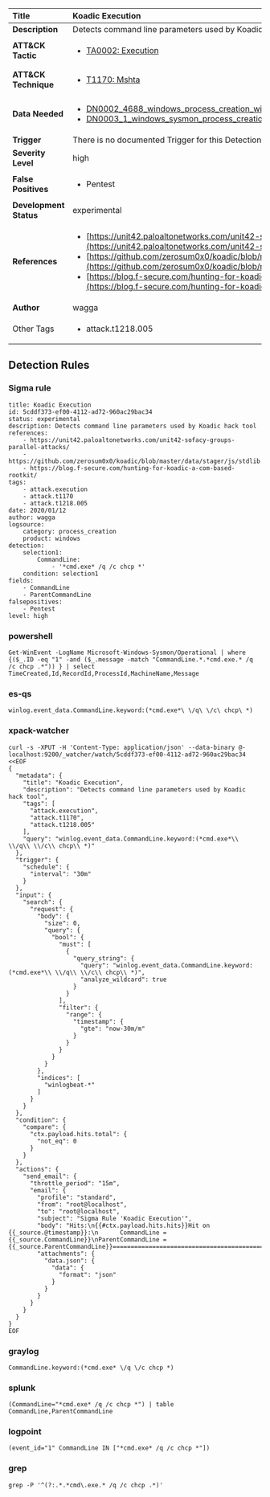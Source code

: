 | Title                    | Koadic Execution       |
|:-------------------------|:------------------|
| **Description**          | Detects command line parameters used by Koadic hack tool |
| **ATT&amp;CK Tactic**    |  <ul><li>[TA0002: Execution](https://attack.mitre.org/tactics/TA0002)</li></ul>  |
| **ATT&amp;CK Technique** | <ul><li>[T1170: Mshta](https://attack.mitre.org/techniques/T1170)</li></ul>  |
| **Data Needed**          | <ul><li>[DN0002_4688_windows_process_creation_with_commandline](../Data_Needed/DN0002_4688_windows_process_creation_with_commandline.md)</li><li>[DN0003_1_windows_sysmon_process_creation](../Data_Needed/DN0003_1_windows_sysmon_process_creation.md)</li></ul>  |
| **Trigger**              |  There is no documented Trigger for this Detection Rule yet  |
| **Severity Level**       | high |
| **False Positives**      | <ul><li>Pentest</li></ul>  |
| **Development Status**   | experimental |
| **References**           | <ul><li>[https://unit42.paloaltonetworks.com/unit42-sofacy-groups-parallel-attacks/](https://unit42.paloaltonetworks.com/unit42-sofacy-groups-parallel-attacks/)</li><li>[https://github.com/zerosum0x0/koadic/blob/master/data/stager/js/stdlib.js#L955](https://github.com/zerosum0x0/koadic/blob/master/data/stager/js/stdlib.js#L955)</li><li>[https://blog.f-secure.com/hunting-for-koadic-a-com-based-rootkit/](https://blog.f-secure.com/hunting-for-koadic-a-com-based-rootkit/)</li></ul>  |
| **Author**               | wagga |
| Other Tags           | <ul><li>attack.t1218.005</li></ul> | 

## Detection Rules

### Sigma rule

```
title: Koadic Execution
id: 5cddf373-ef00-4112-ad72-960ac29bac34
status: experimental
description: Detects command line parameters used by Koadic hack tool
references:
    - https://unit42.paloaltonetworks.com/unit42-sofacy-groups-parallel-attacks/
    - https://github.com/zerosum0x0/koadic/blob/master/data/stager/js/stdlib.js#L955
    - https://blog.f-secure.com/hunting-for-koadic-a-com-based-rootkit/
tags:
    - attack.execution
    - attack.t1170
    - attack.t1218.005
date: 2020/01/12
author: wagga
logsource:
    category: process_creation
    product: windows
detection:
    selection1:
        CommandLine:
            - '*cmd.exe* /q /c chcp *'
    condition: selection1
fields:
    - CommandLine
    - ParentCommandLine
falsepositives:
    - Pentest
level: high

```





### powershell
    
```
Get-WinEvent -LogName Microsoft-Windows-Sysmon/Operational | where {($_.ID -eq "1" -and ($_.message -match "CommandLine.*.*cmd.exe.* /q /c chcp .*")) } | select TimeCreated,Id,RecordId,ProcessId,MachineName,Message
```


### es-qs
    
```
winlog.event_data.CommandLine.keyword:(*cmd.exe*\ \/q\ \/c\ chcp\ *)
```


### xpack-watcher
    
```
curl -s -XPUT -H 'Content-Type: application/json' --data-binary @- localhost:9200/_watcher/watch/5cddf373-ef00-4112-ad72-960ac29bac34 <<EOF
{
  "metadata": {
    "title": "Koadic Execution",
    "description": "Detects command line parameters used by Koadic hack tool",
    "tags": [
      "attack.execution",
      "attack.t1170",
      "attack.t1218.005"
    ],
    "query": "winlog.event_data.CommandLine.keyword:(*cmd.exe*\\ \\/q\\ \\/c\\ chcp\\ *)"
  },
  "trigger": {
    "schedule": {
      "interval": "30m"
    }
  },
  "input": {
    "search": {
      "request": {
        "body": {
          "size": 0,
          "query": {
            "bool": {
              "must": [
                {
                  "query_string": {
                    "query": "winlog.event_data.CommandLine.keyword:(*cmd.exe*\\ \\/q\\ \\/c\\ chcp\\ *)",
                    "analyze_wildcard": true
                  }
                }
              ],
              "filter": {
                "range": {
                  "timestamp": {
                    "gte": "now-30m/m"
                  }
                }
              }
            }
          }
        },
        "indices": [
          "winlogbeat-*"
        ]
      }
    }
  },
  "condition": {
    "compare": {
      "ctx.payload.hits.total": {
        "not_eq": 0
      }
    }
  },
  "actions": {
    "send_email": {
      "throttle_period": "15m",
      "email": {
        "profile": "standard",
        "from": "root@localhost",
        "to": "root@localhost",
        "subject": "Sigma Rule 'Koadic Execution'",
        "body": "Hits:\n{{#ctx.payload.hits.hits}}Hit on {{_source.@timestamp}}:\n      CommandLine = {{_source.CommandLine}}\nParentCommandLine = {{_source.ParentCommandLine}}================================================================================\n{{/ctx.payload.hits.hits}}",
        "attachments": {
          "data.json": {
            "data": {
              "format": "json"
            }
          }
        }
      }
    }
  }
}
EOF

```


### graylog
    
```
CommandLine.keyword:(*cmd.exe* \/q \/c chcp *)
```


### splunk
    
```
(CommandLine="*cmd.exe* /q /c chcp *") | table CommandLine,ParentCommandLine
```


### logpoint
    
```
(event_id="1" CommandLine IN ["*cmd.exe* /q /c chcp *"])
```


### grep
    
```
grep -P '^(?:.*.*cmd\.exe.* /q /c chcp .*)'
```



